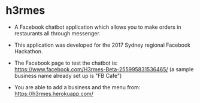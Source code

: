 # h3rmes

- A Facebook chatbot application which allows you to make orders in restaurants all through messenger.

- This application was developed for the 2017 Sydney regional Facebook Hackathon.

- The Facebook page to test the chatbot is: https://www.facebook.com/H3rmes-Beta-255995831536465/ (a sample business name already set up is "FB Cafe")

- You are able to add a business and the menu from: https://h3rmes.herokuapp.com/

